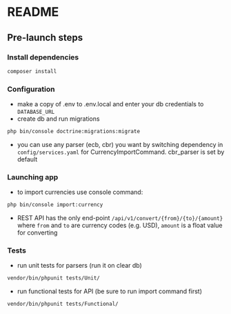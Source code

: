 # README #

## Pre-launch steps

### Install dependencies 
```bash 
composer install
```

### Configuration
- make a copy of .env to .env.local and enter your db credentials to `DATABASE_URL`
- create db and run migrations
```bash
php bin/console doctrine:migrations:migrate
```
- you can use any parser (ecb, cbr) you want by switching dependency in `config/services.yaml` for CurrencyImportCommand. cbr_parser is set by default

### Launching app
- to import currencies use console command:
```bash
php bin/console import:currency
```
- REST API has the only end-point `/api/v1/convert/{from}/{to}/{amount}` where
`from` and `to` are currency codes (e.g. USD), `amount` is a float value for converting

### Tests
- run unit tests for parsers (run it on clear db)
```bash
vendor/bin/phpunit tests/Unit/
```
- run functional tests for API (be sure to run import command first)
```bash
vendor/bin/phpunit tests/Functional/
```